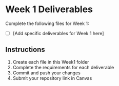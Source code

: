 # Week 1 Deliverables

Complete the following files for Week 1:

- [ ] [Add specific deliverables for Week 1 here]

## Instructions
1. Create each file in this Week1 folder  
2. Complete the requirements for each deliverable
3. Commit and push your changes
4. Submit your repository link in Canvas
